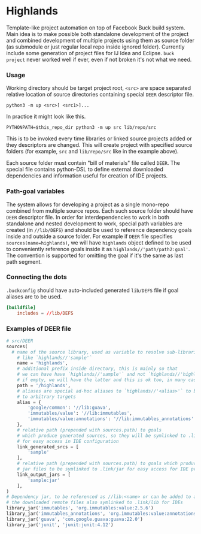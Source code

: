 
Highlands
=========

Template-like project automation on top of Facebook Buck build system. Main idea is to make possible both standalone development of the project and combined development of multiple projects using them as source folder (as submodule or just regular local repo inside ignored folder). Currently include some generation of project files for IJ Idea and Eclipse. `buck project` never worked well if ever, even if not broken it's not what we need.

### Usage

Working directory should be target project root, `<src>` are space separated relative location of source directories containing special `DEER` descriptor file.

```
python3 -m up <src>[ <src1>]...
```

In practice it might look like this.

```
PYTHONPATH=$this_repo_dir python3 -m up src lib/repo/src
```

This is to be invoked every time libraries or linked source projects added or they descriptors are changed. This will create project with specified source folders (for example, `src` and `lib/repo/src` like in the example above).

Each source folder must contain "bill of materials" file called `DEER`. The special file contains python-DSL to define external downloaded dependencies and information useful for creation of IDE projects.

### Path-goal variables

The system allows for developing a project as a single mono-repo combined from multiple source repos. Each such source folder should have `DEER` descriptor file. In order for interdependencies to work in both standalone and nested development to work, special path variables are created (in `//lib/DEFS`) and should be used to reference dependency goals inside and outside a source folder. For example if `DEER` file specifies `sources(name=highlands)`, we will have `highlands` object defined to be used to conveniently reference goals inside it as `highlands//'path/path2:goal'`. The convention is supported for omitting the goal if it's the same as last path segment.

### Connecting the dots

`.buckconfig` should have auto-included generated `lib/DEFS` file if goal aliases are to be used.

```toml
[buildfile]
	includes = //lib/DEFS
```

### Examples of DEER file

```python
# src/DEER
sources(
  # name of the source library, used as variable to resolve sub-libraries
	# like `highlands//'sample'`
	name = 'highlands',
	# additional prefix inside directory, this is mainly so that
	# we can have have `highlands//'sample'` and not `highlands//'highlands/sample'`
	# if empty, we will have the latter and this is ok too, in many cases
	path = '/highlands',
	# aliases are special ad-hoc aliases to `highlands//'<alias>'` to be resolved
	# to arbitrary targets
	alias = {
		'google/common': '//lib:guava',
		'immutables/value': '//lib:immutables',
		'immutables/value:annotations': '//lib:immutables_annotations'
	},
	# relative path (prepended with sources.path) to goals
	# which produce generated sources, so they will be symlinked to .link/src
	# for easy access in IDE configuration
	link_generated_srcs = [
		'sample'
	],
	# relative path (prepended with sources.path) to goals which produce
	# jar files to be symlinked to .link/jar for easy access for IDE project setup
	link_output_jars = [
		'sample:jar'
	],
)
# Dependency jar, to be referenced as //lib:<name> or can be added to alias, see above
# the downloaded remote files also symlinked to .link/lib for IDEs
library_jar('immutables', 'org.immutables:value:2.5.6')
library_jar('immutables_annotations', 'org.immutables:value:annotations:2.5.6')
library_jar('guava', 'com.google.guava:guava:22.0')
library_jar('junit', 'junit:junit:4.12')
```
